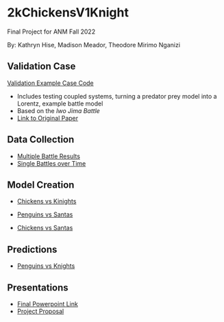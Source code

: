 # 2kChickensV1Knight
Final Project for ANM Fall 2022

By: Kathryn Hise, Madison Meador, Theodore Mirimo Nganizi

## Validation Case
[Validation Example Case Code](FINAL_HISTORICAL_BATTLE.ipynb)
* Includes testing coupled systems, turning a predator prey model into a Lorentz, example battle model
* Based on the *Iwo Jima Battle*
* [Link to Original Paper](https://faculty.nps.edu/awashburn/Files/Notes/Lanchester.pdf)

## Data Collection
* [Multiple Battle Results](https://docs.google.com/spreadsheets/d/14u4iBsVrzpLxmeYD08Qg2bbWLZ07ok99/edit#gid=1412135029)
* [Single Battles over Time](https://docs.google.com/spreadsheets/d/1fdog_Y6rOIFZgYqns748L9GF40UxSJnSLLhL12wL1vc/edit#gid=0)

## Model Creation
* [Chickens vs Kinights](Guess_and_Check_for_the_Model_Chickens_and_Knights.ipynb)

* [Penguins vs Santas](Penguin_vs_Santa.ipynb)

* [Chickens vs Santas](Chickens_vs_Santas.ipynb)

## Predictions 
* [Penguins vs Knights](Penguin_vs_Knights.ipynb)

## Presentations
* [Final Powerpoint Link](https://docs.google.com/presentation/d/1_HuBLA8ACb4mtjuBdI6Bzi95uaud7yhclkmHyCF1uDs/edit?usp=sharing)
* [Project Proposal](https://docs.google.com/document/d/1D1QSP7msJWjuPYKB4YeJZtnw6qB8iQmqGJ12BAEx_c0/edit?usp=sharing)
